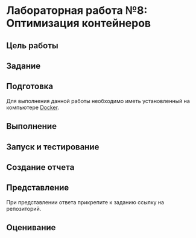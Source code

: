 # Лабораторная работа №8: Оптимизация контейнеров

## Цель работы

## Задание

## Подготовка

Для выполнения данной работы необходимо иметь установленный на компьютере [Docker](https://www.docker.com/).

## Выполнение

## Запуск и тестирование

## Создание отчета

## Представление

При представлении ответа прикрепите к заданию ссылку на репозиторий.

## Оценивание
